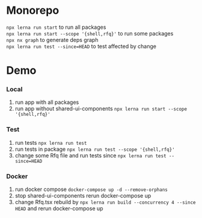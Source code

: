 # Monorepo

`npx lerna run start` to run all packages  
`npx lerna run start --scope '{shell,rfq}'` to run some packages  
`npx nx graph` to generate deps graph  
`npx lerna run test --since=HEAD` to test affected by change

# Demo

### Local
1. run app with all packages
1. run app without shared-ui-components `npx lerna run start --scope '{shell,rfq}'`

### Test
1. run tests `npx lerna run test`
1. run tests in package `npx lerna run test --scope '{shell,rfq}'`
1. change some Rfq file and run tests since `npx lerna run test --since=HEAD`

### Docker
1. run docker compose `docker-compose up -d --remove-orphans`
1. stop shared-ui-components rerun docker-compose up
1. change Rfq.tsx rebuild by `npx lerna run build --concurrency 4 --since HEAD` and rerun docker-compose up